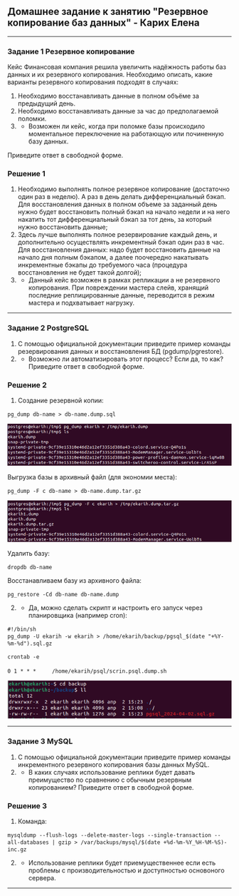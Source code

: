 ## Домашнее задание к занятию "Резервное копирование баз данных" - Карих Елена
---
### Задание 1 Резервное копирование

Кейс
Финансовая компания решила увеличить надёжность работы баз данных и их резервного копирования.
Необходимо описать, какие варианты резервного копирования подходят в случаях:
1. Необходимо восстанавливать данные в полном объёме за предыдущий день.
2. Необходимо восстанавливать данные за час до предполагаемой поломки.
3. * Возможен ли кейс, когда при поломке базы происходило моментальное переключение на работающую или починенную базу данных.

Приведите ответ в свободной форме.

### Решение 1

1. Необходимо выполнять полное резервное копирование (достаточно один раз в неделю). А раз в день делать  дифференциальный бэкап. Для восстановления данных в полном объеме за заданный день нужно будет восстановить полный бэкап на начало недели и на него накатить тот дифференциальный бэкап за тот день, за который нужно восстановить данные;
2. Здесь лучше выполнять полное резервирование каждый день, и дополнительно осуществлять инкрементный бэкап один раз в час. Для восстановления данных: надо будет восстановить данные на начало дня полным бэкапом, а далее поочередно накатывать инкрементные бэкапы до требуемого часа (процедура восстановления не будет такой долгой);
3. * Данный кейс возможен в рамках репликации а не резервного копирования. При повреждении мастера слейв, хранящий последние реплицированные данные, переводится в режим мастера и подхватывает нагрузку.

---
### Задание 2 PostgreSQL

1. С помощью официальной документации приведите пример команды резервирования данных и восстановления БД (pgdump/pgrestore).
2. * Возможно ли автоматизировать этот процесс? Если да, то как?
Приведите ответ в свободной форме.

### Решение 2

1. Создание резервной копии: 

```
pg_dump db-name > db-name.dump.sql
```

![scrin](scrin1.png)

Выгрузка базы в архивный файл (для экономии места):
```
pg_dump -F c db-name > db-name.dump.tar.gz
```
![scrin](scrin2.png)

Удалить базу:
```
dropdb db-name
```

Восстанавливаем базу из архивного файла:
```
pg_restore -Cd db-name db-name.dump
```

2. * Да, можно сделать скрипт и настроить его запуск через планировщика (например cron):

```
#!/bin/sh
pg_dump -U ekarih -w ekarih > /home/ekarih/backup/pgsql_$(date "+%Y-%m-%d").sql.gz
```
```
crontab -e

0 1 * * *     /home/ekarih/psql/scrin.psql.dump.sh
```
![scrin](scrin3.png) 

---
### Задание 3 MySQL

1. С помощью официальной документации приведите пример команды инкрементного резервного копирования базы данных MySQL.
2. * В каких случаях использование реплики будет давать преимущество по сравнению с обычным резервным копированием?
Приведите ответ в свободной форме.

### Решение 3

1. Команда:
```
mysqldump --flush-logs --delete-master-logs --single-transaction --all-databases | gzip > /var/backups/mysql/$(date +%d-%m-%Y_%H-%M-%S)-inc.gz
```

2. * Использование реплики будет приемущественнее если есть проблемы с производительностью и доступностью основоного сервера.

---
